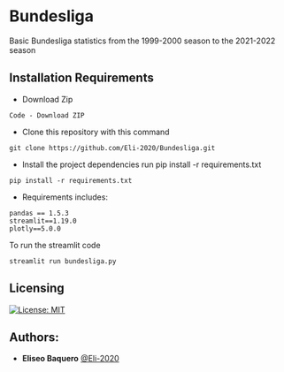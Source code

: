 # Bundesliga
Basic Bundesliga statistics from the 1999-2000 season to the 2021-2022 season

## Installation Requirements
- Download Zip
```
Code - Download ZIP
```

- Clone this repository with this command
```
git clone https://github.com/Eli-2020/Bundesliga.git
```
- Install the project dependencies run pip install -r requirements.txt
```
pip install -r requirements.txt
```
- Requirements includes:
```
pandas == 1.5.3
streamlit==1.19.0
plotly==5.0.0
```
To run the streamlit code
```
streamlit run bundesliga.py
```
## Licensing
[![License: MIT](https://img.shields.io/badge/License-MIT-yellow.svg)](https://opensource.org/licenses/MIT)

## Authors:
* **Eliseo Baquero** [@Eli-2020](https://github.com/Eli-2020)
